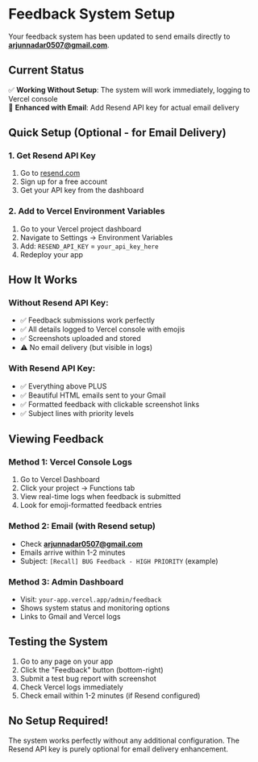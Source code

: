 # Feedback System Setup

Your feedback system has been updated to send emails directly to **arjunnadar0507@gmail.com**.

## Current Status
✅ **Working Without Setup**: The system will work immediately, logging to Vercel console  
🚀 **Enhanced with Email**: Add Resend API key for actual email delivery

## Quick Setup (Optional - for Email Delivery)

### 1. Get Resend API Key
1. Go to [resend.com](https://resend.com)
2. Sign up for a free account
3. Get your API key from the dashboard

### 2. Add to Vercel Environment Variables
1. Go to your Vercel project dashboard
2. Navigate to Settings → Environment Variables
3. Add: `RESEND_API_KEY` = `your_api_key_here`
4. Redeploy your app

## How It Works

### Without Resend API Key:
- ✅ Feedback submissions work perfectly
- ✅ All details logged to Vercel console with emojis
- ✅ Screenshots uploaded and stored
- ⚠️ No email delivery (but visible in logs)

### With Resend API Key:
- ✅ Everything above PLUS
- ✅ Beautiful HTML emails sent to your Gmail
- ✅ Formatted feedback with clickable screenshot links
- ✅ Subject lines with priority levels

## Viewing Feedback

### Method 1: Vercel Console Logs
1. Go to Vercel Dashboard
2. Click your project → Functions tab
3. View real-time logs when feedback is submitted
4. Look for emoji-formatted feedback entries

### Method 2: Email (with Resend setup)
- Check **arjunnadar0507@gmail.com**
- Emails arrive within 1-2 minutes
- Subject: `[Recall] BUG Feedback - HIGH PRIORITY` (example)

### Method 3: Admin Dashboard
- Visit: `your-app.vercel.app/admin/feedback`
- Shows system status and monitoring options
- Links to Gmail and Vercel logs

## Testing the System

1. Go to any page on your app
2. Click the "Feedback" button (bottom-right)
3. Submit a test bug report with screenshot
4. Check Vercel logs immediately
5. Check email within 1-2 minutes (if Resend configured)

## No Setup Required!

The system works perfectly without any additional configuration. The Resend API key is purely optional for email delivery enhancement. 